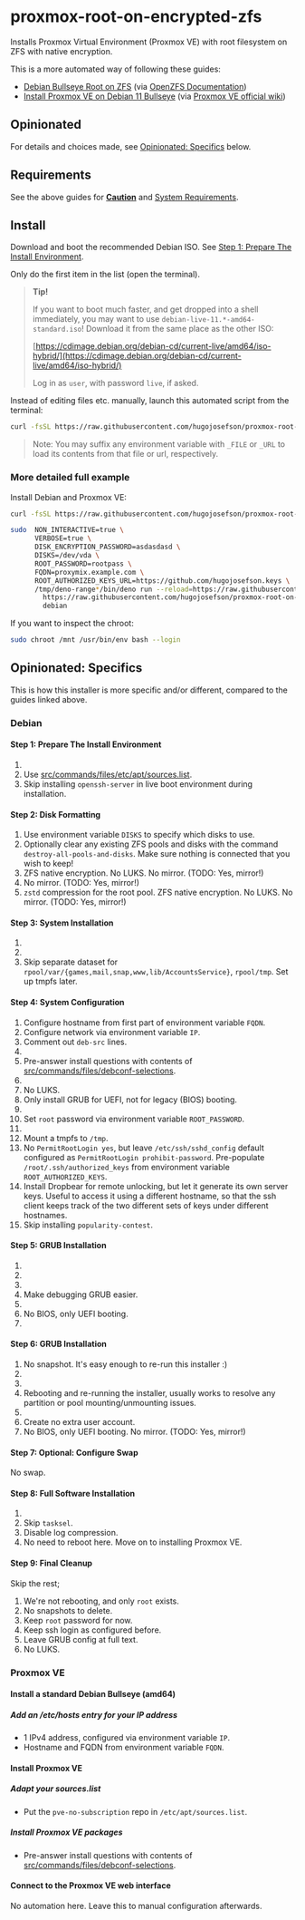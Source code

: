 # proxmox-root-on-encrypted-zfs

Installs Proxmox Virtual Environment (Proxmox VE) with root filesystem on ZFS
with native encryption.

This is a more automated way of following these guides:

- [Debian Bullseye Root on ZFS](https://openzfs.github.io/openzfs-docs/Getting%20Started/Debian/Debian%20Bullseye%20Root%20on%20ZFS.html)
  (via [OpenZFS Documentation](https://openzfs.github.io/openzfs-docs/))
- [Install Proxmox VE on Debian 11 Bullseye](https://pve.proxmox.com/wiki/Install_Proxmox_VE_on_Debian_11_Bullseye)
  (via [Proxmox VE official wiki](https://pve.proxmox.com/wiki))

## Opinionated

For details and choices made, see
[Opinionated: Specifics](#opinionated-specifics) below.

## Requirements

See the above guides for
[**Caution**](https://openzfs.github.io/openzfs-docs/Getting%20Started/Debian/Debian%20Bullseye%20Root%20on%20ZFS.html#caution)
and
[System Requirements](https://openzfs.github.io/openzfs-docs/Getting%20Started/Debian/Debian%20Bullseye%20Root%20on%20ZFS.html#system-requirements).

## Install

Download and boot the recommended Debian ISO. See
[Step 1: Prepare The Install Environment](https://openzfs.github.io/openzfs-docs/Getting%20Started/Debian/Debian%20Bullseye%20Root%20on%20ZFS.html#step-1-prepare-the-install-environment).

Only do the first item in the list (open the terminal).

> **Tip!**
>
> If you want to boot much faster, and get dropped into a shell immediately, you
> may want to use `debian-live-11.*-amd64-standard.iso`! Download it from the
> same place as the other ISO:
>
> [https://cdimage.debian.org/debian-cd/current-live/amd64/iso-hybrid/](https://cdimage.debian.org/debian-cd/current-live/amd64/iso-hybrid/)
>
> Log in as `user`, with password `live`, if asked.

Instead of editing files etc. manually, launch this automated script from the
terminal:

```bash
curl -fsSL https://raw.githubusercontent.com/hugojosefson/proxmox-root-on-encrypted-zfs/main/src/cli.ts | sudo sh -s --
```

> Note: You may suffix any environment variable with `_FILE` or `_URL` to load
> its contents from that file or url, respectively.

### More detailed full example

Install Debian and Proxmox VE:

```bash
curl -fsSL https://raw.githubusercontent.com/hugojosefson/proxmox-root-on-encrypted-zfs/main/src/cli.ts | sh -s --

sudo  NON_INTERACTIVE=true \
      VERBOSE=true \
      DISK_ENCRYPTION_PASSWORD=asdasdasd \
      DISKS=/dev/vda \
      ROOT_PASSWORD=rootpass \
      FQDN=proxymix.example.com \
      ROOT_AUTHORIZED_KEYS_URL=https://github.com/hugojosefson.keys \
      /tmp/deno-range*/bin/deno run --reload=https://raw.githubusercontent.com --unstable --allow-all \
        https://raw.githubusercontent.com/hugojosefson/proxmox-root-on-encrypted-zfs/main/src/cli.ts \
        debian
```

If you want to inspect the chroot:

```bash
sudo chroot /mnt /usr/bin/env bash --login
```

## Opinionated: Specifics

This is how this installer is more specific and/or different, compared to the
guides linked above.

### Debian

#### Step 1: Prepare The Install Environment

1.
2. Use
   [src/commands/files/etc/apt/sources.list](src/commands/files/etc/apt/sources.list).
3. Skip installing `openssh-server` in live boot environment during
   installation.

#### Step 2: Disk Formatting

1. Use environment variable `DISKS` to specify which disks to use.
2. Optionally clear any existing ZFS pools and disks with the command
   `destroy-all-pools-and-disks`. Make sure nothing is connected that you wish
   to keep!
3. ZFS native encryption. No LUKS. No mirror. (TODO: Yes, mirror!)
4. No mirror. (TODO: Yes, mirror!)
5. `zstd` compression for the root pool. ZFS native encryption. No LUKS. No
   mirror. (TODO: Yes, mirror!)

#### Step 3: System Installation

1.
2.
3. Skip separate dataset for
   `rpool/var/{games,mail,snap,www,lib/AccountsService}`, `rpool/tmp`. Set up
   tmpfs later.

#### Step 4: System Configuration

1. Configure hostname from first part of environment variable `FQDN`.
2. Configure network via environment variable `IP`.
3. Comment out `deb-src` lines.
4.
5. Pre-answer install questions with contents of
   [src/commands/files/debconf-selections](src/commands/files/debconf-selections).
6.
7. No LUKS.
8. Only install GRUB for UEFI, not for legacy (BIOS) booting.
9.
10. Set `root` password via environment variable `ROOT_PASSWORD`.
11.
12. Mount a tmpfs to `/tmp`.
13. No `PermitRootLogin yes`, but leave `/etc/ssh/sshd_config` default
    configured as `PermitRootLogin prohibit-password`. Pre-populate
    `/root/.ssh/authorized_keys` from environment variable
    `ROOT_AUTHORIZED_KEYS`.
14. Install Dropbear for remote unlocking, but let it generate its own server
    keys. Useful to access it using a different hostname, so that the ssh client
    keeps track of the two different sets of keys under different hostnames.
15. Skip installing `popularity-contest`.

#### Step 5: GRUB Installation

1.
2.
3.
4. Make debugging GRUB easier.
5.
6. No BIOS, only UEFI booting.
7.

#### Step 6: GRUB Installation

1. No snapshot. It's easy enough to re-run this installer :)
2.
3.
4. Rebooting and re-running the installer, usually works to resolve any
   partition or pool mounting/unmounting issues.
5.
6. Create no extra user account.
7. No BIOS, only UEFI booting. No mirror. (TODO: Yes, mirror!)

#### Step 7: Optional: Configure Swap

No swap.

#### Step 8: Full Software Installation

1.
2. Skip `tasksel`.
3. Disable log compression.
4. No need to reboot here. Move on to installing Proxmox VE.

#### Step 9: Final Cleanup

Skip the rest;

1. We're not rebooting, and only `root` exists.
2. No snapshots to delete.
3. Keep `root` password for now.
4. Keep ssh login as configured before.
5. Leave GRUB config at full text.
6. No LUKS.

### Proxmox VE

#### Install a standard Debian Bullseye (amd64)

##### Add an /etc/hosts entry for your IP address

- 1 IPv4 address, configured via environment variable `IP`.
- Hostname and FQDN from environment variable `FQDN`.

#### Install Proxmox VE

##### Adapt your sources.list

- Put the `pve-no-subscription` repo in `/etc/apt/sources.list`.

##### Install Proxmox VE packages

- Pre-answer install questions with contents of
  [src/commands/files/debconf-selections](src/commands/files/debconf-selections).

#### Connect to the Proxmox VE web interface

No automation here. Leave this to manual configuration afterwards.
